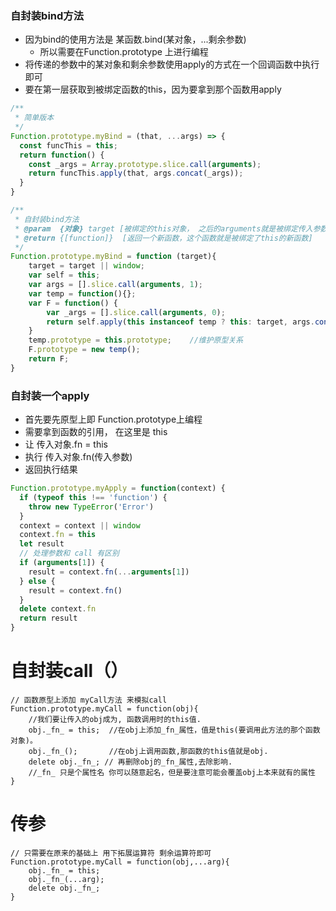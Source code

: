 ### 自封装bind方法

- 因为bind的使用方法是 某函数.bind(某对象，...剩余参数)
  - 所以需要在Function.prototype 上进行编程
- 将传递的参数中的某对象和剩余参数使用apply的方式在一个回调函数中执行即可
- 要在第一层获取到被绑定函数的this，因为要拿到那个函数用apply

```js
/**
 * 简单版本 
 */
Function.prototype.myBind = (that, ...args) => {
  const funcThis = this;
  return function() {
    const _args = Array.prototype.slice.call(arguments);
    return funcThis.apply(that, args.concat(_args));
  }
}
```

```js
/**
 * 自封装bind方法
 * @param  {对象} target [被绑定的this对象， 之后的arguments就是被绑定传入参数]
 * @return {[function]}  [返回一个新函数，这个函数就是被绑定了this的新函数]
 */
Function.prototype.myBind = function (target){
	target = target || window;
	var self = this;
	var args = [].slice.call(arguments, 1);
	var temp = function(){};
	var F = function() {
		var _args = [].slice.call(arguments, 0);
		return self.apply(this instanceof temp ? this: target, args.concat(_args));
	}
	temp.prototype = this.prototype;    //维护原型关系
	F.prototype = new temp();
	return F;
}
```


### 自封装一个apply

- 首先要先原型上即 Function.prototype上编程
- 需要拿到函数的引用， 在这里是 this
- 让 传入对象.fn = this
- 执行 传入对象.fn(传入参数)
- 返回执行结果

```js
Function.prototype.myApply = function(context) {
  if (typeof this !== 'function') {
    throw new TypeError('Error')
  }
  context = context || window
  context.fn = this
  let result
  // 处理参数和 call 有区别
  if (arguments[1]) {
    result = context.fn(...arguments[1])
  } else {
    result = context.fn()
  }
  delete context.fn
  return result
}
```
# 自封装call（）

```
// 函数原型上添加 myCall方法 来模拟call
Function.prototype.myCall = function(obj){
    //我们要让传入的obj成为, 函数调用时的this值.
    obj._fn_ = this;  //在obj上添加_fn_属性，值是this(要调用此方法的那个函数对象)。
    obj._fn_();       //在obj上调用函数,那函数的this值就是obj.
    delete obj._fn_; // 再删除obj的_fn_属性,去除影响.
    //_fn_ 只是个属性名 你可以随意起名，但是要注意可能会覆盖obj上本来就有的属性
}
```

# 传参

```
// 只需要在原来的基础上 用下拓展运算符 剩余运算符即可
Function.prototype.myCall = function(obj,...arg){
    obj._fn_ = this;
    obj._fn_(...arg);
    delete obj._fn_;
}
```

